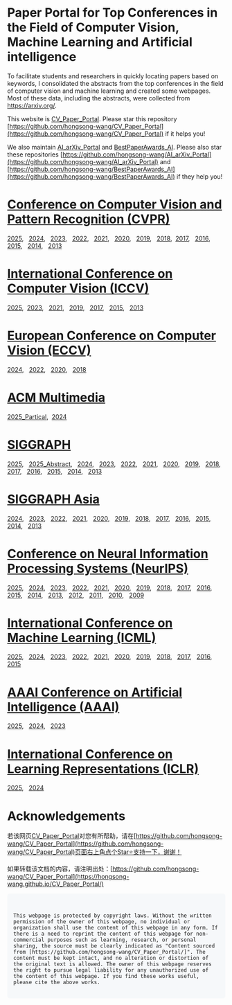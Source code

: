 # Paper Portal for Top Conferences in the Field of Computer Vision, Machine Learning and Artificial intelligence

To facilitate students and researchers in quickly locating papers based on keywords, I consolidated the abstracts from the top conferences in the field of computer vision and machine learning and created some webpages. Most of these data, including the abstracts, were collected from https://arxiv.org/.

This website is [CV_Paper_Portal](https://hongsong-wang.github.io/CV_Paper_Portal/). Please star this repository [https://github.com/hongsong-wang/CV_Paper_Portal](https://github.com/hongsong-wang/CV_Paper_Portal) if it helps you!

We also maintain [AI_arXiv_Portal](https://hongsong-wang.github.io/AI_arXiv_Portal/) and [BestPaperAwards_AI](https://github.com/hongsong-wang/BestPaperAwards_AI). Please also star these repositories [https://github.com/hongsong-wang/AI_arXiv_Portal](https://github.com/hongsong-wang/AI_arXiv_Portal) and [https://github.com/hongsong-wang/BestPaperAwards_AI](https://github.com/hongsong-wang/BestPaperAwards_AI) if they help you! 

# [Conference on Computer Vision and Pattern Recognition (CVPR)](https://openaccess.thecvf.com/menu)
[2025](https://hongsong-wang.github.io/CVPR2025_ABSTRACT/), &nbsp; [2024](https://hongsong-wang.github.io/CVPR2024_ABSTRACT/), &nbsp; [2023](https://hongsong-wang.github.io/CVPR2023_ABSTRACT/), &nbsp; [2022](https://hongsong-wang.github.io/CVPR2022_ABSTRACT/), &nbsp; [2021](https://hongsong-wang.github.io/CVPR2021_ABSTRACT-/), &nbsp; [2020](https://hongsong-wang.github.io/CVPR2020_ABSTRACT/), &nbsp; [2019](https://hongsong-wang.github.io/CVPR2019_ABSTRACT), &nbsp; [2018](https://hongsong-wang.github.io/CVPR2018_ABSTRACT), &nbsp;[2017](https://hongsong-wang.github.io/CVPR2017_ABSTRACT/), &nbsp; [2016](https://hongsong-wang.github.io/CVPR2016_ABSTRACT/), &nbsp; [2015](https://hongsong-wang.github.io/CVPR2015_ABSTRACT), &nbsp; [2014](https://hongsong-wang.github.io/CVPR2014_ABSTRACT), &nbsp; [2013](https://hongsong-wang.github.io/CVPR2013_ABSTRACT)

# [International Conference on Computer Vision (ICCV)](https://openaccess.thecvf.com/menu)
[2025](https://hongsong-wang.github.io/ICCV2025_ABSTRACT/),&nbsp; [2023](https://hongsong-wang.github.io/ICCV2023_ABSTRACT), &nbsp; [2021](https://hongsong-wang.github.io/ICCV2021_ABSTRACT/), &nbsp; [2019](https://hongsong-wang.github.io/ICCV2019_ABSTRACT), &nbsp; [2017](https://hongsong-wang.github.io/ICCV2017_ABSTRACT/), &nbsp; [2015](https://hongsong-wang.github.io/ICCV2015_ABSTRACT), &nbsp; [2013](https://hongsong-wang.github.io/ICCV2013_ABSTRACT)

#  [European Conference on Computer Vision (ECCV)](https://www.ecva.net/papers.php)
[2024](https://hongsong-wang.github.io/ECCV2024_ABSTRACT/), &nbsp; [2022](https://hongsong-wang.github.io/ECCV2022_ABSTRACT/), &nbsp; [2020](https://hongsong-wang.github.io/ECCV2020_ABSTRACT/), &nbsp; [2018](https://hongsong-wang.github.io/ECCV2018_ABSTRACT/)

# [ACM Multimedia](https://openreview.net/group?id=acmmm.org/)
[2025_Partical](https://hongsong-wang.github.io/ACMMM25_arXiv/),&nbsp; [2024](https://hongsong-wang.github.io/ACMMM_2024_ABSTRACT/)

# [SIGGRAPH](https://kesen.realtimerendering.com)
[2025](https://kesen.realtimerendering.com/sig2025.html), &nbsp; [2025_Abstract](https://hongsong-wang.github.io/siggraph25_abstract/), &nbsp; [2024](https://kesen.realtimerendering.com/sig2024.html), &nbsp; [2023](https://kesen.realtimerendering.com/sig2023.html), &nbsp; [2022](https://www.realtimerendering.com/kesen/sig2022.html), &nbsp; [2021](https://www.realtimerendering.com/kesen/sig2021.html), &nbsp; [2020](https://www.realtimerendering.com/kesen/sig2020.html), &nbsp; [2019](https://www.realtimerendering.com/kesen/sig2019.html), &nbsp; [2018](https://www.realtimerendering.com/kesen/sig2018.html), &nbsp; [2017](https://www.realtimerendering.com/kesen/sig2017.html), &nbsp; [2016](https://www.realtimerendering.com/kesen/sig2016.html), &nbsp; [2015](https://www.realtimerendering.com/kesen/sig2015.html), &nbsp; [2014](https://www.realtimerendering.com/kesen/sig2014.html), &nbsp; [2013](https://www.realtimerendering.com/kesen/sig2013.html)

# [SIGGRAPH Asia](https://kesen.realtimerendering.com/)
[2024](https://www.realtimerendering.com/kesen/siga2024Papers.htm), &nbsp; [2023](https://www.realtimerendering.com/kesen/siga2023Papers.htm), &nbsp; [2022](https://www.realtimerendering.com/kesen/siga2022Papers.htm), &nbsp; [2021](https://www.realtimerendering.com/kesen/siga2021Papers.htm), &nbsp; [2020](https://www.realtimerendering.com/kesen/siga2020Papers.htm), &nbsp; [2019](https://www.realtimerendering.com/kesen/siga2019Papers.htm), &nbsp; [2018](https://www.realtimerendering.com/kesen/siga2018Papers.htm), &nbsp; [2017](https://www.realtimerendering.com/kesen/siga2017Papers.htm), &nbsp; [2016](https://www.realtimerendering.com/kesen/siga2016Papers.htm), &nbsp; [2015](https://www.realtimerendering.com/kesen/siga2015Papers.htm), &nbsp; [2014](https://www.realtimerendering.com/kesen/siga2014Papers.htm), &nbsp; [2013](https://www.realtimerendering.com/kesen/siga2013Papers.htm)

# [Conference on Neural Information Processing Systems (NeurIPS)](https://papers.nips.cc/)
[2025](https://hongsong-wang.github.io/NIPS2025), &nbsp; [2024](https://hongsong-wang.github.io/NIPS2024_ABSTRACT/), &nbsp; [2023](https://hongsong-wang.github.io/NIPS2023_ABSTRACT/), &nbsp; [2022](https://hongsong-wang.github.io/NIPS2022_ABSTRACT/), &nbsp; [2021](https://hongsong-wang.github.io/NIPS2021_ABSTRACT/), &nbsp; [2020](https://hongsong-wang.github.io/NIPS2020_ABSTRACT/), &nbsp; [2019](https://hongsong-wang.github.io/NIPS2019_ABSTRACT/), &nbsp; [2018](https://hongsong-wang.github.io/NIPS2018_ABSTRACT/), &nbsp; [2017](https://hongsong-wang.github.io/NIPS2017_ABSTRACT/), &nbsp; [2016](https://hongsong-wang.github.io/NIPS2016_ABSTRACT/), &nbsp; [2015](https://hongsong-wang.github.io/NIPS2015_ABSTRACT/), &nbsp; [2014](https://hongsong-wang.github.io/NIPS2014_ABSTRACT/), &nbsp; [2013](https://hongsong-wang.github.io/NIPS2013_ABSTRACT/), &nbsp; [2012](https://hongsong-wang.github.io/NIPS2012_ABSTRACT/), &nbsp; [2011](https://hongsong-wang.github.io/NIPS2011_ABSTRACT/), &nbsp; [2010](https://hongsong-wang.github.io/NIPS2010_ABSTRACT/), &nbsp; [2009](https://hongsong-wang.github.io/NIPS2009_ABSTRACT/)

# [International Conference on Machine Learning (ICML)](https://proceedings.mlr.press/)
[2025](https://hongsong-wang.github.io/ICML2025_ABSTRACT/), &nbsp; [2024](https://hongsong-wang.github.io/ICML2024_ABSTRACT/), &nbsp; [2023](https://hongsong-wang.github.io/ICML2023_ABSTRACT/), &nbsp; [2022](https://hongsong-wang.github.io/ICML2022_ABSTRACT/), &nbsp; [2021](https://hongsong-wang.github.io/ICML2021_ABSTRACT/), &nbsp; [2020](https://hongsong-wang.github.io/ICML2020_ABSTRACT/), &nbsp; [2019](https://hongsong-wang.github.io/ICML2019_ABSTRACT/), &nbsp; [2018](https://hongsong-wang.github.io/ICML2018_ABSTRACT/), &nbsp; [2017](https://hongsong-wang.github.io/ICML2017_ABSTRACT/), &nbsp; [2016](https://hongsong-wang.github.io/ICML2016_ABSTRACT/), &nbsp; [2015](https://hongsong-wang.github.io/ICML2015_ABSTRACT/)

# [AAAI Conference on Artificial Intelligence (AAAI)](https://aaai.org/aaai-publications/aaai-conference-proceedings/)
[2025](https://hongsong-wang.github.io/AAAI2025_ABSTRACT-/), &nbsp; [2024](https://hongsong-wang.github.io/AAAI2024_ABSTRACT/), &nbsp; [2023](https://hongsong-wang.github.io/AAAI2023_ABSTRACT/)

# [International Conference on Learning Representations (ICLR)](https://openreview.net/group?id=ICLR.cc)
[2025](https://hongsong-wang.github.io/ICLR_2025_ABSTRACT/), &nbsp; [2024](https://hongsong-wang.github.io/ICLR_2024_ABSTRACT/)

# Acknowledgements
若该网页[CV_Paper_Portal](https://hongsong-wang.github.io/CV_Paper_Portal/)对您有所帮助，请在[https://github.com/hongsong-wang/CV_Paper_Portal](https://github.com/hongsong-wang/CV_Paper_Portal)页面右上角点个Star⭐支持一下，谢谢！

如果转载该文档的内容，请注明出处：[https://github.com/hongsong-wang/CV_Paper_Portal](https://hongsong-wang.github.io/CV_Paper_Portal/)

<div style="background-color: #f6f8fa; padding: 1em; border-radius: 6px; font-family: monospace; white-space: pre-wrap;">
<code>
This webpage is protected by copyright laws. Without the written permission of the owner of this webpage, no individual or organization shall use the content of this webpage in any form. If there is a need to reprint the content of this webpage for non-commercial purposes such as learning, research, or personal sharing, the source must be clearly indicated as "Content sourced from [https://github.com/hongsong-wang/CV_Paper_Portal/]". The content must be kept intact, and no alteration or distortion of the original text is allowed. The owner of this webpage reserves the right to pursue legal liability for any unauthorized use of the content of this webpage. If you find these works useful, please cite the above works.
</code>
</div>
